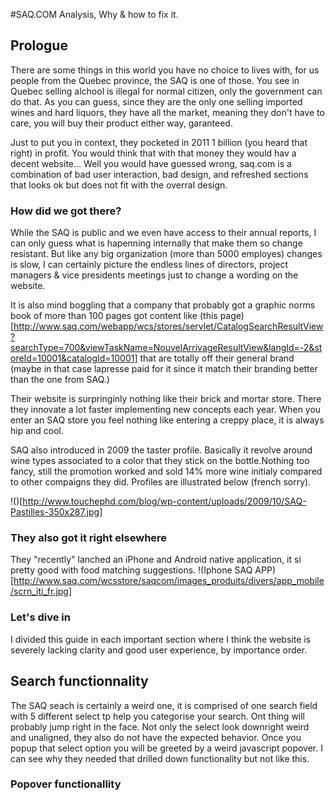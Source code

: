 #SAQ.COM Analysis, Why & how to fix it.

## Prologue


There are some things in this world you have no choice to lives with, for us people from the Quebec province, the SAQ is one of those. You see in Quebec selling alchool is illegal for normal citizen, only the government can do that. As you can guess, since they are the only one selling imported wines and hard liquors, they have all the market, meaning they don't have to care, you will buy their product either way, garanteed.

Just to put you in context, they pocketed in 2011 1 billion (you heard that right) in profit. You would think that with that money they would hav a decent website... Well you would have guessed wrong, saq.com is a combination of bad user interaction, bad design, and refreshed sections that looks ok but does not fit with the overral design.


### How did we got there?

While the SAQ is public and we even have access to their annual reports, I can only guess what is hapenning internally that make them so change resistant. But like any big organization (more than 5000 employes) changes is slow, I can certainly picture the endless lines of directors, project managers & vice presidents meetings just to change a wording on the website.

It is also mind boggling that a company that probably got a graphic norms book of more than 100 pages got content like (this page)[http://www.saq.com/webapp/wcs/stores/servlet/CatalogSearchResultView?searchType=700&viewTaskName=NouvelArrivageResultView&langId=-2&storeId=10001&catalogId=10001] that are totally off their general brand (maybe in that case lapresse paid for it since it match their branding better than the one from SAQ.)

Their website is surpringinly nothing like their brick and mortar store. There they innovate a lot faster implementing new concepts each year. When you enter an SAQ store you feel nothing like entering a creppy place, it is always hip and cool.

SAQ also introduced in 2009 the taster profile. Basically it revolve around wine types associated to a color that they stick on the bottle.Nothing too fancy, still the promotion worked and sold 14% more wine initialy compared to other compaigns they did. Profiles are illustrated below (french sorry).

!()[http://www.touchephd.com/blog/wp-content/uploads/2009/10/SAQ-Pastilles-350x287.jpg]

### They also got it right elsewhere

They "recently" lanched an iPhone and Android native application, it si pretty good with food matching suggestions.
!(Iphone SAQ APP)[http://www.saq.com/wcsstore/saqcom/images_produits/divers/app_mobile/scrn_iti_fr.jpg]

### Let's dive in

I divided this guide in each important section where I think the website is severely lacking clarity and good user experience, by importance order.



## Search functionnality

The SAQ seach is certainly a weird one, it is comprised of one search field with 5 different select tp help you categorise your search. Ont thing will probably jump right in the face. Not only the select look downright weird and unaligned, they also do not have the expected behavior. Once you popup that select option you will be greeted by a weird javascript popover. I can see why they needed that drilled down functionality but not like this.



### Popover functionallity






